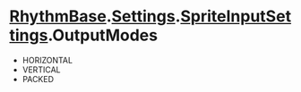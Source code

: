 # [RhythmBase](../namespaces.md).[Settings](../namespace/Settings.md).[SpriteInputSettings](../class/SpriteInputSettings.md).OutputModes

- HORIZONTAL
- VERTICAL
- PACKED